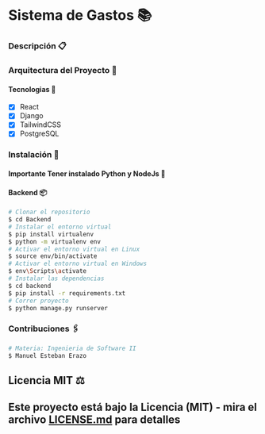 # Sistema de Gastos 📚

### Descripción 📋

### Arquitectura del Proyecto 🧱

#### Tecnologias 🔌

- [x] React
- [x] Django
- [x] TailwindCSS
- [x] PostgreSQL

### Instalación 🔧

#### Importante Tener instalado Python y NodeJs 📣

#### **Backend** 📦

```bash
# Clonar el repositorio
$ cd Backend
# Instalar el entorno virtual
$ pip install virtualenv
$ python -m virtualenv env
# Activar el entorno virtual en Linux
$ source env/bin/activate
# Activar el entorno virtual en Windows
$ env\Scripts\activate
# Instalar las dependencias
$ cd backend
$ pip install -r requirements.txt
# Correr proyecto
$ python manage.py runserver
```

### Contribuciones 🖇️

```bash
# Materia: Ingenieria de Software II
$ Manuel Esteban Erazo
```

## Licencia MIT ⚖️

Este proyecto está bajo la Licencia (MIT) - mira el archivo [LICENSE.md](LICENSE.md) para detalles
---
